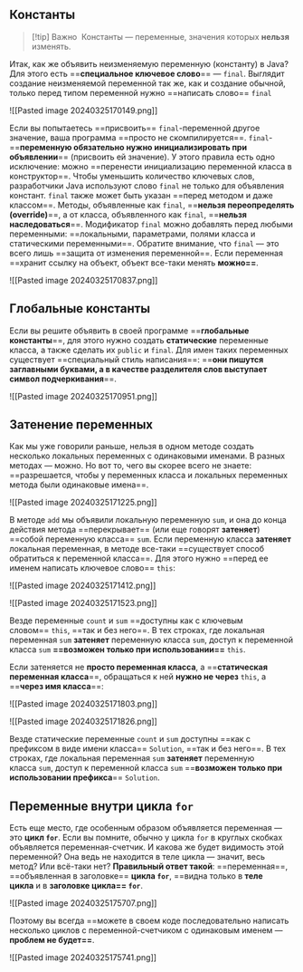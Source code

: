 ## Константы

> [!tip] Важно
>  Константы — переменные, значения которых **нельзя** изменять.

Итак, как же объявить неизменяемую переменную (константу) в Java? Для этого есть ==**специальное ключевое слово**== — `final`. Выглядит создание неизменяемой переменной так же, как и создание обычной, только перед типом переменной нужно ==написать слово== `final`

![[Pasted image 20240325170149.png]]

Если вы попытаетесь ==присвоить== `final`-переменной другое значение, ваша программа ==просто не скомпилируется==.
`final`-==**переменную обязательно нужно инициализировать при объявлении**== (присвоить ей значение). У этого правила есть одно исключение: можно ==перенести инициализацию переменной класса в конструктор==.
Чтобы уменьшить количество ключевых слов, разработчики Java используют слово `final` не только для объявления констант. `final` также может быть указан ==перед методом и даже классом==. Методы, объявленные как `final`, ==**нельзя переопределять (override)**==, а от класса, объявленного как `final`, ==**нельзя наследоваться**==.
Модификатор `final` можно добавлять перед любыми переменными: ==локальными, параметрами, полями класса и статическими переменными==.
Обратите внимание, что `final` — это всего лишь ==защита от изменения переменной==. Если переменная ==хранит ссылку на объект, объект все-таки менять **можно==**.

![[Pasted image 20240325170837.png]]
## Глобальные константы
Если вы решите объявить в своей программе ==**глобальные константы**==, для этого нужно создать **статические** переменные класса, а также сделать их `public` и `final`. Для имен таких переменных существует ==специальный стиль написания==: ==**они пишутся заглавными буквами, а в качестве разделителя слов выступает символ подчеркивания**==.

![[Pasted image 20240325170951.png]]
## Затенение переменных
Как мы уже говорили раньше, нельзя в одном методе создать несколько локальных переменных с одинаковыми именами. В разных методах — можно.
Но вот то, чего вы скорее всего не знаете: ==разрешается, чтобы у переменных класса и локальных переменных метода были одинаковые имена==.

![[Pasted image 20240325171225.png]]

В методе `add` мы объявили локальную переменную `sum`, и она до конца действия метода ==перекрывает== (или еще говорят **затеняет**) ==собой переменную класса== `sum`.
Если переменную класса **затеняет** локальная переменная, в методе все-таки ==существует способ обратиться к переменной класса==. Для этого нужно ==перед ее именем написать ключевое слово== `this`:

![[Pasted image 20240325171412.png]]

![[Pasted image 20240325171523.png]]

Везде переменные `count` и `sum` ==доступны как с ключевым словом== `this`, ==так и без него==. В тех строках, где локальная переменная `sum` **затеняет** переменную класса `sum`, доступ к переменной класса `sum` **==возможен только при использовании==** `this`.

Если затеняется не **просто переменная класса**, а ==**статическая переменная класса**==, обращаться к ней **нужно не через** `this`, а ==**через имя класса**==:

![[Pasted image 20240325171803.png]]

![[Pasted image 20240325171826.png]]

Везде статические переменные `count` и `sum` доступны ==как с префиксом в виде имени класса== `Solution`, ==так и без него==. В тех строках, где локальная переменная `sum` **затеняет** переменную класса `sum`, доступ к переменной класса `sum` ==**возможен только при использовании префикса**== `Solution`.

## Переменные внутри цикла `for`
Есть еще место, где особенным образом объявляется переменная — это **цикл `for`**.
Если вы помните, обычно у цикла `for` в круглых скобках объявляется переменная-счетчик. И какова же будет видимость этой переменной? Она ведь не находится в теле цикла — значит, весь метод? Или всё-таки нет?
**Правильный ответ такой**: ==переменная==, ==объявленная в заголовке== **цикла `for`**, ==видна только в **теле цикла** и в **заголовке цикла== `for`**.

![[Pasted image 20240325175707.png]]

Поэтому вы всегда ==можете в своем коде последовательно написать несколько циклов с переменной-счетчиком с одинаковым именем — **проблем не будет==**.

![[Pasted image 20240325175741.png]]
